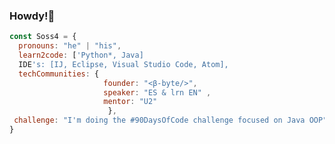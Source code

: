 ### Howdy!🎯
```javascript
const Soss4 = {
  pronouns: "he" | "his",
  learn2code: ['Python*, Java]
  IDE's: [IJ, Eclipse, Visual Studio Code, Atom],
  techCommunities: {
                     founder: "<β-byte/>",
                     speaker: "ES & lrn EN" ,
                     mentor: "U2"
                      },
 challenge: "I'm doing the #90DaysOfCode challenge focused on Java OOP"
}
```

<!--
**Sossinni/Sossinni** is a ✨ _special_ ✨ repository because its `README.md` (this file) appears on your GitHub profile.
